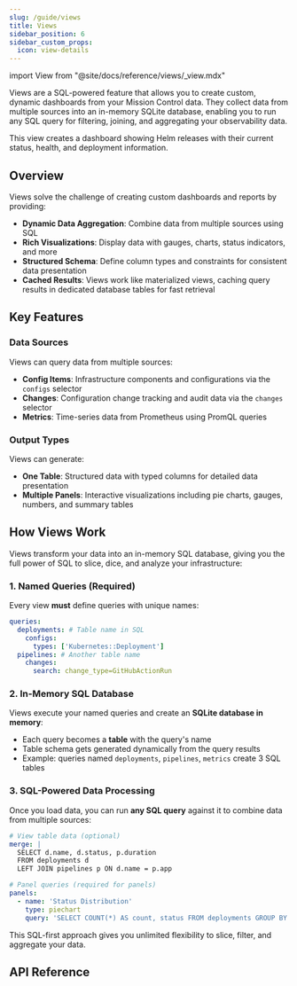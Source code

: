 ```yaml
---
slug: /guide/views
title: Views
sidebar_position: 6
sidebar_custom_props:
  icon: view-details
---
```


import View from "@site/docs/reference/views/\_view.mdx"

Views are a SQL-powered feature that allows you to create custom, dynamic dashboards from your Mission Control data. They collect data from multiple sources into an in-memory SQLite database, enabling you to run any SQL query for filtering, joining, and aggregating your observability data.

<Screenshot img="/img/views.svg" className="h-auto" alt="Views Concept" shadow="false" size="800px"/>

This view creates a dashboard showing Helm releases with their current status, health, and deployment information.

## Overview

Views solve the challenge of creating custom dashboards and reports by providing:

- **Dynamic Data Aggregation**: Combine data from multiple sources using SQL
- **Rich Visualizations**: Display data with gauges, charts, status indicators, and more
- **Structured Schema**: Define column types and constraints for consistent data presentation
- **Cached Results**: Views work like materialized views, caching query results in dedicated database tables for fast retrieval

## Key Features

### Data Sources

Views can query data from multiple sources:

- **Config Items**: Infrastructure components and configurations via the `configs` selector
- **Changes**: Configuration change tracking and audit data via the `changes` selector
- **Metrics**: Time-series data from Prometheus using PromQL queries

### Output Types

Views can generate:

- **One Table**: Structured data with typed columns for detailed data presentation
- **Multiple Panels**: Interactive visualizations including pie charts, gauges, numbers, and summary tables

## How Views Work

Views transform your data into an in-memory SQL database, giving you the full power of SQL to slice, dice, and analyze your infrastructure:

### 1. Named Queries (Required)

Every view **must** define queries with unique names:

```yaml
queries:
  deployments: # Table name in SQL
    configs:
      types: ['Kubernetes::Deployment']
  pipelines: # Another table name
    changes:
      search: change_type=GitHubActionRun
```

### 2. In-Memory SQL Database

Views execute your named queries and create an **SQLite database in memory**:

- Each query becomes a **table** with the query's name
- Table schema gets generated dynamically from the query results
- Example: queries named `deployments`, `pipelines`, `metrics` create 3 SQL tables

### 3. SQL-Powered Data Processing

Once you load data, you can run **any SQL query** against it to combine data from multiple sources:

```yaml
# View table data (optional)
merge: |
  SELECT d.name, d.status, p.duration 
  FROM deployments d 
  LEFT JOIN pipelines p ON d.name = p.app

# Panel queries (required for panels)
panels:
  - name: 'Status Distribution'
    type: piechart
    query: 'SELECT COUNT(*) AS count, status FROM deployments GROUP BY status'
```

This SQL-first approach gives you unlimited flexibility to slice, filter, and aggregate your data.

## API Reference

<View/>
